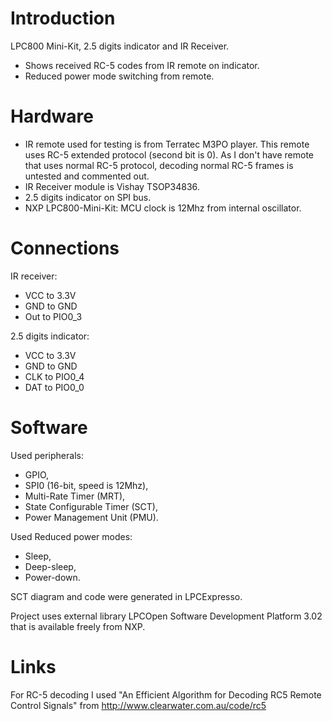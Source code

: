 Introduction
=
LPC800 Mini-Kit, 2.5 digits indicator and IR Receiver.

* Shows received RC-5 codes from IR remote on indicator.
* Reduced power mode switching from remote.

Hardware
=
* IR remote used for testing is from Terratec M3PO player.
This remote uses RC-5 extended protocol (second bit is 0).
As I don't have remote that uses normal RC-5 protocol,
decoding normal RC-5 frames is untested and commented out.
* IR Receiver module is Vishay TSOP34836.
* 2.5 digits indicator on SPI bus.
* NXP LPC800-Mini-Kit: MCU clock is 12Mhz from internal oscillator.

Connections
=
IR receiver:

* VCC to 3.3V
* GND to GND
* Out to PIO0_3

2.5 digits indicator:

* VCC to 3.3V
* GND to GND
* CLK to PIO0_4
* DAT to PIO0_0

Software
=
Used peripherals: 

* GPIO,
* SPI0 (16-bit, speed is 12Mhz),
* Multi-Rate Timer (MRT),
* State Configurable Timer (SCT),
* Power Management Unit (PMU).

Used Reduced power modes:

* Sleep, 
* Deep-sleep, 
* Power-down.

SCT diagram and code were generated in LPCExpresso.

Project uses external library LPCOpen Software Development Platform 3.02
that is available freely from NXP.

Links
=
For RC-5 decoding I used "An Efficient Algorithm for Decoding RC5 Remote Control Signals"
from http://www.clearwater.com.au/code/rc5
